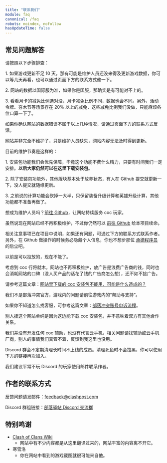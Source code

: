 ```yaml
---
title: "联系我们"
module: faq
canonical: /faq
robots: noindex, nofollow
hasUpdateTime: false
---
```


## 常见问题解答

<Panel title="网站的数据为什么跟游戏内对不上？">
    <p>请按照以下步骤排查：</p>
    <p>1. 如果游戏更新不足 10 天，那有可能是维护人员还没来得及更新游戏数据，你可以等几天再看，也可以通过页面下方的联系方式催一下。</p>
    <p>2. 网站的数据以国际服为准，如果你是国服，那确实是有可能对不上的。</p>
    <p>3. 看看月卡的减免比例选对没，月卡减免比例不同，数据也会不同。另外，活动令牌、夯木节等场景存在 20% 以上的减免，这些减免比例我们没做，只能麻烦各位口算一下了。</p>
    <p>如果你确认网站的数据错误不属于以上几种情况，请通过页面下方的联系方式反馈。</p>
</Panel>
<Panel title="网站不维护了吗？我还可以在这里下载安装包吗？">
    <p>网站并非完全不维护了，只是维护人员缺失，网站内容无法及时得到更新。</p>
    <p>目前的维护节奏是这样的：</p>
    <p>1. 安装包功能我们会优先保障，毕竟这个功能不费什么精力，只要有时间我们一定安排。<strong>以后大家仍然可以在这里下载安装包</strong>。</p>
    <p>2. 除了安装包功能外，其他版块基本处于放养状态，有人在 Github 提交就更新一下，没人提交就随缘更新。</p>
    <p>3. 之前说的计算功能会砍掉一大半，只保留装备升级计算和英雄升级计算，其他功能都不准备再做了。</p>
    <p>想成为维护人员吗？<a href="https://github.com/lemonicy/clashpost" target="_blank" rel="nofollow noreferrer">前往 Github</a>，让网站持续服务 coc 玩家。</p>
</Panel>
<Panel title="网站的开源地址在哪里？">
    <p>虽然说现在网站已经不再积极维护，不过你仍然可以 <a href="https://github.com/lemonicy/clashpost" target="_blank" rel="nofollow noreferrer">前往 Github</a> 给本项目续命。</p>
    <p>相关注意事项已在项目中说明，如果还有问题，可通过下方的联系方式联系作者。另外，在 Github 做操作的时候务必隐藏个人信息，你也不想步那位
        <a href="https://www.sohu.com/a/724375120_121333743" target="_blank" rel="nofollow noreferrer">承德程序员</a> 的后尘吧。</p>
</Panel>
<Panel title="这个网站能投放广告吗？">
    <p>以前是可以投放的，现在不能了。</p>
    <p>考虑到 coc 行将就木，网站也不再积极维护，放广告是浪费广告商的钱，同时也会消耗网站的口碑（没人买产品的话花了钱的广告商怎么想），还不如不接广告。</p>
</Panel>
<Panel title="网站下载的安装包不能用怎么办？">
    <p>请参考这篇文章：<a href="/p/6903">网站里下载的 coc 安装包不能用，可能是什么造成的？</a></p>
</Panel>
<Panel title="我想反馈游戏内的问题，该联系谁？">
    <p>我们不是部落冲突官方，游戏内的问题请前往游戏内的“帮助与支持”。</p>
    <p>如果你不知道怎么找客服，可参考这篇文章：<a href="/p/6605">部落冲突账号申诉流程</a>。</p>
</Panel>
<Panel title="网站和辅助什么关系？为什么他们那边会挂你的网站？">
    <p>别人挂这个网站单纯是因为这边能下载 coc 安装包，并不意味着双方有其他合作关系。</p>
    <p>我们并没有开发任何 coc 辅助，也没有代言云手机，相关问题请找辅助或云手机厂商，别人的事情我们真管不着，反馈到我这里也没用。</p>
</Panel>
<Panel title="Discord 群为什么把我踢了？">
    <p>Discord 群会不定期清理长时间不上线的成员。清理死鱼时不会拉黑，你可以使用下方的链接再次加入。</p>
    <p>我们建议平常不玩 Discord 的玩家使用邮件联系作者。</p>
</Panel>

## 作者的联系方式

反馈问题请发邮件：[feedback@clashpost.com](mailto:feedback@clashpost.com)

Discord 群组链接：[部落驿站 Discord 交流群](https://discord.gg/dKn9WQjfdj)

## 特别鸣谢

- [Clash of Clans Wiki](https://clashofclans.fandom.com/wiki/Clash_of_Clans_Wiki)
    - 网站中有不少内容都是从这里翻译过来的，网站丰富的内容离不开它。
- 寒雪洛
    - 你在网站中看到的游戏截图就很可能来自他。